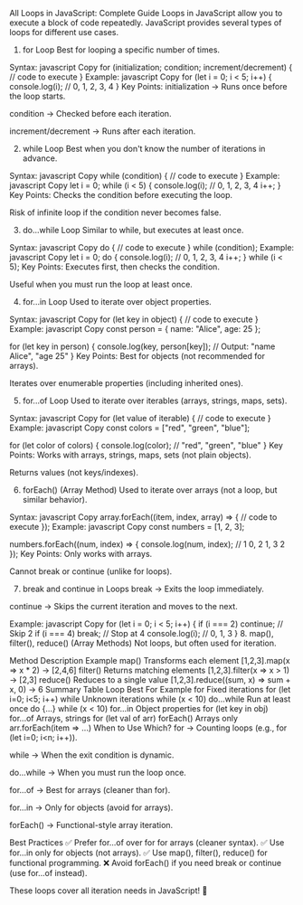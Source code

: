 All Loops in JavaScript: Complete Guide
Loops in JavaScript allow you to execute a block of code repeatedly. JavaScript provides several types of loops for different use cases.

1. for Loop
Best for looping a specific number of times.

Syntax:
javascript
Copy
for (initialization; condition; increment/decrement) {
  // code to execute
}
Example:
javascript
Copy
for (let i = 0; i < 5; i++) {
  console.log(i); // 0, 1, 2, 3, 4
}
Key Points:
initialization → Runs once before the loop starts.

condition → Checked before each iteration.

increment/decrement → Runs after each iteration.

2. while Loop
Best when you don't know the number of iterations in advance.

Syntax:
javascript
Copy
while (condition) {
  // code to execute
}
Example:
javascript
Copy
let i = 0;
while (i < 5) {
  console.log(i); // 0, 1, 2, 3, 4
  i++;
}
Key Points:
Checks the condition before executing the loop.

Risk of infinite loop if the condition never becomes false.

3. do...while Loop
Similar to while, but executes at least once.

Syntax:
javascript
Copy
do {
  // code to execute
} while (condition);
Example:
javascript
Copy
let i = 0;
do {
  console.log(i); // 0, 1, 2, 3, 4
  i++;
} while (i < 5);
Key Points:
Executes first, then checks the condition.

Useful when you must run the loop at least once.

4. for...in Loop
Used to iterate over object properties.

Syntax:
javascript
Copy
for (let key in object) {
  // code to execute
}
Example:
javascript
Copy
const person = { name: "Alice", age: 25 };

for (let key in person) {
  console.log(key, person[key]);
  // Output: "name Alice", "age 25"
}
Key Points:
Best for objects (not recommended for arrays).

Iterates over enumerable properties (including inherited ones).

5. for...of Loop
Used to iterate over iterables (arrays, strings, maps, sets).

Syntax:
javascript
Copy
for (let value of iterable) {
  // code to execute
}
Example:
javascript
Copy
const colors = ["red", "green", "blue"];

for (let color of colors) {
  console.log(color); // "red", "green", "blue"
}
Key Points:
Works with arrays, strings, maps, sets (not plain objects).

Returns values (not keys/indexes).

6. forEach() (Array Method)
Used to iterate over arrays (not a loop, but similar behavior).

Syntax:
javascript
Copy
array.forEach((item, index, array) => {
  // code to execute
});
Example:
javascript
Copy
const numbers = [1, 2, 3];

numbers.forEach((num, index) => {
  console.log(num, index); // 1 0, 2 1, 3 2
});
Key Points:
Only works with arrays.

Cannot break or continue (unlike for loops).

7. break and continue in Loops
break → Exits the loop immediately.

continue → Skips the current iteration and moves to the next.

Example:
javascript
Copy
for (let i = 0; i < 5; i++) {
  if (i === 2) continue; // Skip 2
  if (i === 4) break;    // Stop at 4
  console.log(i); // 0, 1, 3
}
8. map(), filter(), reduce() (Array Methods)
Not loops, but often used for iteration.

Method Description Example
map() Transforms each element [1,2,3].map(x => x * 2) → [2,4,6]
filter() Returns matching elements [1,2,3].filter(x => x > 1) → [2,3]
reduce() Reduces to a single value [1,2,3].reduce((sum, x) => sum + x, 0) → 6
Summary Table
Loop Best For Example
for Fixed iterations for (let i=0; i<5; i++)
while Unknown iterations while (x < 10)
do...while Run at least once do {...} while (x < 10)
for...in Object properties for (let key in obj)
for...of Arrays, strings for (let val of arr)
forEach() Arrays only arr.forEach(item => ...)
When to Use Which?
for → Counting loops (e.g., for (let i=0; i<n; i++)).

while → When the exit condition is dynamic.

do...while → When you must run the loop once.

for...of → Best for arrays (cleaner than for).

for...in → Only for objects (avoid for arrays).

forEach() → Functional-style array iteration.

Best Practices
✅ Prefer for...of over for for arrays (cleaner syntax).
✅ Use for...in only for objects (not arrays).
✅ Use map(), filter(), reduce() for functional programming.
❌ Avoid forEach() if you need break or continue (use for...of instead).

These loops cover all iteration needs in JavaScript! 🚀
